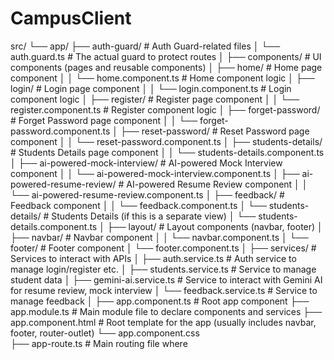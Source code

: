 # CampusClient

src/
  └── app/
        ├── auth-guard/                     # Auth Guard-related files
        │    └── auth.guard.ts              # The actual guard to protect routes
        │
        ├── components/                     # UI components (pages and reusable components)
        │    ├── home/                      # Home page component
        │    │    └── home.component.ts     # Home component logic
        │    ├── login/                     # Login page component
        │    │    └── login.component.ts    # Login component logic
        │    ├── register/                  # Register page component
        │    │    └── register.component.ts # Register component logic
        │    ├── forget-password/           # Forget Password page component
        │    │    └── forget-password.component.ts
        │    ├── reset-password/            # Reset Password page component
        │    │    └── reset-password.component.ts
        │    ├── students-details/          # Students Details page component
        │    │    └── students-details.component.ts
        │    ├── ai-powered-mock-interview/ # AI-powered Mock Interview component
        │    │    └── ai-powered-mock-interview.component.ts
        │    ├── ai-powered-resume-review/  # AI-powered Resume Review component
        │    │    └── ai-powered-resume-review.component.ts
        │    ├── feedback/                  # Feedback component
        │    │    └── feedback.component.ts
        │    └── students-details/          # Students Details (if this is a separate view)
        │         └── students-details.component.ts
        │
        ├── layout/                         # Layout components (navbar, footer)
        │    ├── navbar/                    # Navbar component
        │    │    └── navbar.component.ts
        │    └── footer/                    # Footer component
        │         └── footer.component.ts
        │
        ├── services/                       # Services to interact with APIs
        │    ├── auth.service.ts            # Auth service to manage login/register etc.
        │    ├── students.service.ts        # Service to manage student data
        │    ├── gemini-ai.service.ts       # Service to interact with Gemini AI for resume review, mock interview
        │    └── feedback.service.ts        # Service to manage feedback
        │
        ├── app.component.ts              # Root app component
        ├── app.module.ts                 # Main module file to declare components and services
        ├── app.component.html            # Root template for the app (usually includes navbar, footer, router-outlet)
        └── app.component.css     
        ├── app-route.ts           # Main routing file where 